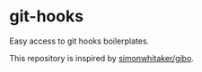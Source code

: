 # git-hooks
Easy access to git hooks boilerplates.

This repository is inspired by [simonwhitaker/gibo](https://github.com/simonwhitaker/gibo).
